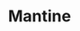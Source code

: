 ---
title: Mantine
description: >-
  Mantine is a React components library focused on providing a great user and developer experience and that comes with native dark theme support.
opinion: >-

link: https://mantine.dev/
ring: assess
quadrant: languages-and-frameworks
businessModel:
  - open-source
projectIds:
  - chamber-cardio
---